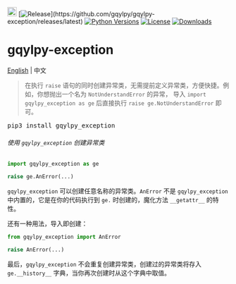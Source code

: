 [<img alt="LOGO" src="http://gqylpy.com/static/img/favicon.ico" height="21" width="21"/>](http://www.gqylpy.com)
[![Release](https://img.shields.io/github/release/gqylpy/gqylpy-exception.svg?style=flat-square")](https://github.com/gqylpy/gqylpy-exception/releases/latest)
[![Python Versions](https://img.shields.io/pypi/pyversions/gqylpy_exception)](https://pypi.org/project/gqylpy_exception)
[![License](https://img.shields.io/pypi/l/gqylpy_exception)](https://github.com/gqylpy/gqylpy-exception/blob/master/LICENSE)
[![Downloads](https://static.pepy.tech/badge/gqylpy_exception)](https://pepy.tech/project/gqylpy_exception)

# gqylpy-exception
[English](README.md) | 中文

> 在执行 `raise` 语句的同时创建异常类，无需提前定义异常类，方便快捷。例如，你想抛出一个名为 `NotUnderstandError` 的异常，
> 导入 `import gqylpy_exception as ge` 后直接执行 `raise ge.NotUnderstandError` 即可。

<kbd>pip3 install gqylpy_exception</kbd>

###### 使用 `gqylpy_exception` 创建异常类
```python
import gqylpy_exception as ge

raise ge.AnError(...)
```
`gqylpy_exception` 可以创建任意名称的异常类。`AnError` 不是 `gqylpy_exception` 中内置的，它是在你的代码执行到 `ge.` 
时创建的，魔化方法 `__getattr__` 的特性。

还有一种用法，导入即创建：
```python
from gqylpy_exception import AnError

raise AnError(...)
```
最后，`gqylpy_exception` 不会重复创建异常类，创建过的异常类将存入 `ge.__history__` 字典，当你再次创建时从这个字典中取值。
